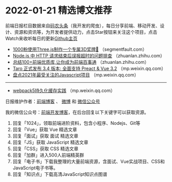 # 2022-01-21 精选博文推荐

前端日报栏目数据来自[码农头条](http://hao.caibaojian.com.cn/)（我开发的爬虫），每日分享前端、移动开发、设计、资源和资讯等，为开发者提供动力，点击Star按钮来关注这个项目，点击Watch来收听每日的更新[Github主页](https://github.com/kujian/frontendDaily)
* [1000粉使用Three.js制作一个专属3D奖牌🥇](https://segmentfault.com/a/1190000041311954) （segmentfault.com）
* [Node.js 中 HTTP 请求结束后误报超时的问题排查](https://zhuanlan.zhihu.com/p/459611949) （zhuanlan.zhihu.com）
* [总结100+前端优质库,让你成为前端百事通](https://zhuanlan.zhihu.com/p/460085059) （zhuanlan.zhihu.com）
* [Taro 正式发布 3.4 版本: 全面支持 Preact &amp; Vue 3.2](https://mp.weixin.qq.com/s?__biz=MzIxMzExMjYwOQ==&mid=2651898209&idx=1&sn=fe5b257476a2b6361e33111d65a79806) （mp.weixin.qq.com）
* [盘点2021年最受关注的Javascript项目](https://mp.weixin.qq.com/s?__biz=Mzg4MTYwMzY1Mw==&mid=2247501655&idx=1&sn=5d0aa61f69e657a8c58927adebc0c222) （mp.weixin.qq.com）

***
* [webpack5持久化缓存实践](https://mp.weixin.qq.com/s?__biz=MzU4MTc2NTc5NQ==&mid=2247489405&idx=1&sn=a51638cbad2ce9acf291a23fd28da859) （mp.weixin.qq.com）

日报维护作者：[前端博客](http://caibaojian.com.cn/) 、 [微博](http://weibo.com/kujian) 和 [微信公众号](https://open.weixin.qq.com/qr/code?username=caibaojian_com)

我的微信公众号：[前端开发博客](https://open.weixin.qq.com/qr/code?username=caibaojian_com)，在后台回复以下关键字可以获取资源。

1. 回复「1024」，领取前端进阶资料，包含小程序、Nodejs、Git等
2. 回复「Vue」获取 Vue 精选文章
3. 回复「面试」获取 面试 精选文章
4. 回复「JS」获取 JavaScript 精选文章
5. 回复「CSS」获取 CSS 精选文章
6. 回复「加群」进入500人前端精英群
7. 回复「电子书」下载我整理的大量前端资源，含面试、Vue实战项目、CSS和JavaScript电子书等。
8. 回复「知识点」下载高清JavaScript知识点图谱